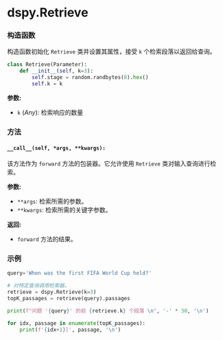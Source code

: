 # dspy.Retrieve

### 构造函数

构造函数初始化 `Retrieve` 类并设置其属性，接受 `k` 个检索段落以返回给查询。

```python
class Retrieve(Parameter):
    def __init__(self, k=3):
        self.stage = random.randbytes(8).hex()
        self.k = k
```

**参数:**
- `k` (_Any_): 检索响应的数量

### 方法

#### `__call__(self, *args, **kwargs):`

该方法作为 `forward` 方法的包装器。它允许使用 `Retrieve` 类对输入查询进行检索。

**参数:**
- `**args`: 检索所需的参数。
- `**kwargs`: 检索所需的关键字参数。

**返回:**
- `forward` 方法的结果。

### 示例

```python
query='When was the first FIFA World Cup held?'

# 对特定查询调用检索器。
retrieve = dspy.Retrieve(k=3)
topK_passages = retrieve(query).passages

print(f"问题 '{query}' 的前 {retrieve.k} 个段落 \n", '-' * 30, '\n')

for idx, passage in enumerate(topK_passages):
    print(f'{idx+1}]', passage, '\n')
```